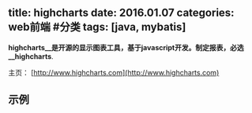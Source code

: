 title: highcharts
date: 2016.01.07
categories: web前端 #分类
tags: [java, mybatis]
---
  __highcharts__是开源的显示图表工具，基于javascript开发。制定报表，必选__highcharts__.

 主页：
 [http://www.highcharts.com](http://www.highcharts.com)

 ## 示例
 